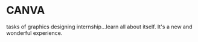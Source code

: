 # CANVA
tasks of graphics designing internship...learn all about itself. It's a new and wonderful experience.

